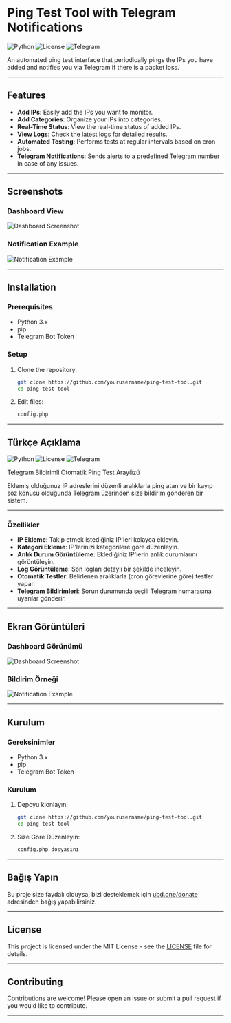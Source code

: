 # Ping Test Tool with Telegram Notifications

![Python](https://img.shields.io/badge/Python-3.x-blue?logo=python&logoColor=white)
![License](https://img.shields.io/badge/License-MIT-green?logo=opensourceinitiative&logoColor=white)
![Telegram](https://img.shields.io/badge/Telegram-Notifications-blue?logo=telegram&logoColor=white)

An automated ping test interface that periodically pings the IPs you have added and notifies you via Telegram if there is a packet loss.

---

## Features

- **Add IPs**: Easily add the IPs you want to monitor.
- **Add Categories**: Organize your IPs into categories.
- **Real-Time Status**: View the real-time status of added IPs.
- **View Logs**: Check the latest logs for detailed results.
- **Automated Testing**: Performs tests at regular intervals based on cron jobs.
- **Telegram Notifications**: Sends alerts to a predefined Telegram number in case of any issues.

---

## Screenshots

### Dashboard View
![Dashboard Screenshot](placeholder-for-image-url)

### Notification Example
![Notification Example](placeholder-for-image-url)

---

## Installation

### Prerequisites
- Python 3.x
- pip
- Telegram Bot Token

### Setup

1. Clone the repository:
   ```bash
   git clone https://github.com/yourusername/ping-test-tool.git
   cd ping-test-tool
   ```

2. Edit files:
   ```bash
   config.php
   ```


---

## Türkçe Açıklama

![Python](https://img.shields.io/badge/Python-3.x-blue?logo=python&logoColor=white)
![License](https://img.shields.io/badge/License-MIT-green?logo=opensourceinitiative&logoColor=white)
![Telegram](https://img.shields.io/badge/Telegram-Bildirimler-blue?logo=telegram&logoColor=white)

Telegram Bildirimli Otomatik Ping Test Arayüzü

Eklemiş olduğunuz IP adreslerini düzenli aralıklarla ping atan ve bir kayıp söz konusu olduğunda Telegram üzerinden size bildirim gönderen bir sistem.

---

### Özellikler

- **IP Ekleme**: Takip etmek istediğiniz IP'leri kolayca ekleyin.
- **Kategori Ekleme**: IP'lerinizi kategorilere göre düzenleyin.
- **Anlık Durum Görüntüleme**: Eklediğiniz IP'lerin anlık durumlarını görüntüleyin.
- **Log Görüntüleme**: Son logları detaylı bir şekilde inceleyin.
- **Otomatik Testler**: Belirlenen aralıklarla (cron görevlerine göre) testler yapar.
- **Telegram Bildirimleri**: Sorun durumunda seçili Telegram numarasına uyarılar gönderir.

---

## Ekran Görüntüleri

### Dashboard Görünümü
![Dashboard Screenshot](placeholder-for-image-url)

### Bildirim Örneği
![Notification Example](placeholder-for-image-url)

---

## Kurulum

### Gereksinimler
- Python 3.x
- pip
- Telegram Bot Token

### Kurulum

1. Depoyu klonlayın:
   ```bash
   git clone https://github.com/yourusername/ping-test-tool.git
   cd ping-test-tool
   ```

2. Size Göre Düzenleyin:
   ```bash
   config.php dosyasını
   ```

---

## Bağış Yapın

Bu proje size faydalı olduysa, bizi desteklemek için [ubd.one/donate](https://ubd.one/donate) adresinden bağış yapabilirsiniz.

---

## License

This project is licensed under the MIT License - see the [LICENSE](LICENSE) file for details.

---

## Contributing

Contributions are welcome! Please open an issue or submit a pull request if you would like to contribute.

---
